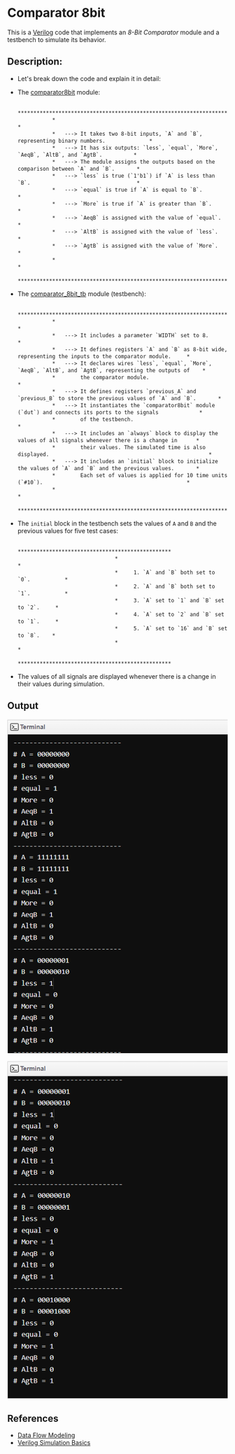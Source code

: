 # Comparator 8bit

   This is a [Verilog](https://en.wikipedia.org/wiki/Verilog#:~:text=Verilog%2C%20standardized%20as%20IEEE%201364,register%2Dtransfer%20level%20of%20abstraction.) code that implements an *8-Bit Comparator* module and a testbench to simulate its behavior. 

## Description:

   * Let's break down the code and explain it in detail:

   * The [comparator8bit]() module:

                    ********************************************************************************************
                    *                                                                                          *
                    *   ---> It takes two 8-bit inputs, `A` and `B`, representing binary numbers.              *
                    *   ---> It has six outputs: `less`, `equal`, `More`, `AeqB`, `AltB`, and `AgtB`.          *
                    *   ---> The module assigns the outputs based on the comparison between `A` and `B`.       *
                    *   ---> `less` is true (`1'b1`) if `A` is less than `B`.                                  *
                    *   ---> `equal` is true if `A` is equal to `B`.                                           *
                    *   ---> `More` is true if `A` is greater than `B`.                                        *
                    *   ---> `AeqB` is assigned with the value of `equal`.                                     *
                    *   ---> `AltB` is assigned with the value of `less`.                                      *
                    *   ---> `AgtB` is assigned with the value of `More`.                                      *
                    *                                                                                          *
                    ********************************************************************************************

   * The [comparator_8bit_tb]() module (testbench):

                    ****************************************************************************************************************
                    *                                                                                                              *
                    *   ---> It includes a parameter `WIDTH` set to 8.                                                             *
                    *   ---> It defines registers `A` and `B` as 8-bit wide, representing the inputs to the comparator module.     *
                    *   ---> It declares wires `less`, `equal`, `More`, `AeqB`, `AltB`, and `AgtB`, representing the outputs of    *
                    *        the comparator module.                                                                                *
                    *   ---> It defines registers `previous_A` and `previous_B` to store the previous values of `A` and `B`.       *
                    *   ---> It instantiates the `comparator8bit` module (`dut`) and connects its ports to the signals             *
                    *        of the testbench.                                                                                     *
                    *   ---> It includes an `always` block to display the values of all signals whenever there is a change in      * 
                    *        their values. The simulated time is also displayed.                                                   *
                    *   ---> It includes an `initial` block to initialize the values of `A` and `B` and the previous values.       *
                    *        Each set of values is applied for 10 time units (`#10`).                                              *               
                    *                                                                                                              *
                    ****************************************************************************************************************

   * The `initial` block in the testbench sets the values of `A` and `B` and the previous values for five test cases:

                                        *************************************************
                                        *                                               *
                                        *     1. `A` and `B` both set to `0`.           *
                                        *     2. `A` and `B` both set to `1`.           *
                                        *     3. `A` set to `1` and `B` set to `2`.     *
                                        *     4. `A` set to `2` and `B` set to `1`.     *
                                        *     5. `A` set to `16` and `B` set to `8`.    *
                                        *                                               *
                                        *************************************************

   * The values of all signals are displayed whenever there is a change in their values during simulation.

## Output

![Output_1](https://github.com/jElhamm/Verilog-HDL-Codes-Collection/blob/main/Comparator%208bit/Output_1.png)


![Output_2](https://github.com/jElhamm/Verilog-HDL-Codes-Collection/blob/main/Comparator%208bit/Output_2.png)


## References

   * [Data Flow Modeling](https://en.wikipedia.org/wiki/Comparator#:~:text=In%20electronics%2C%20a%20comparator%20is,and%20one%20binary%20digital%20output%20.)
   * [Verilog Simulation Basics](https://www.javatpoint.com/verilog-simulation-basics#:~:text=Verilog%20is%20a%20hardware%20description,behaves%20in%20an%20intended%20way.)